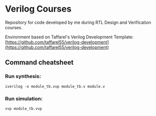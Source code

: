 # Verilog Courses

Repository for code developed by me during RTL Design and Verification courses.

Environment based on Taffarel's Verilog Development Template: [https://github.com/taffarel55/verilog-development](https://github.com/taffarel55/verilog-development)

## Command cheatsheet

### Run synthesis:
`iverilog -o module_tb.vvp module_tb.v module.v`

### Run simulation:
`vvp module_tb.vvp`
